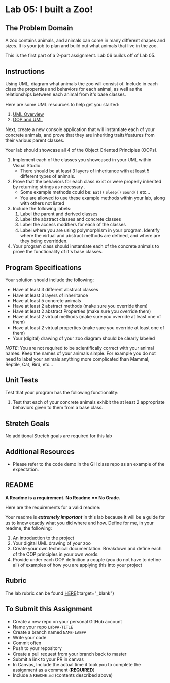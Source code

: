 # Lab 05: I built a Zoo!

## The Problem Domain
A zoo contains animals, and animals can come in many different shapes and sizes. It is your job to plan and build out what animals that live in the zoo. 

This is the first part of a 2-part assignment. Lab 06 builds off of Lab 05.

## Instructions 

Using UML, diagram what animals the zoo will consist of. Include in each class the properties and behaviors for each animal, as well as the relationships between each animal from it's base classes. 

Here are some UML resources to help get you started:

1. [UML Overview](https://www.tutorialspoint.com/uml/uml_overview.htm)
1. [OOP and UML](https://www.codeproject.com/articles/618/oop-and-uml)

Next, create a new console application that will instantiate each of your concrete animals, and prove that they are inheriting traits/features from their various parent classes.

Your lab should showcase all 4 of the Object Oriented Principles (OOPs). 

1. Implement each of the classes you showcased in your UML within Visual Studio.
	- There should be at least 3 layers of inheritance with at least 5 different types of animals. 
1. Prove that the behaviors for each class exist or were properly inherited by returning strings as necessary .
	- Some example methods could be: `Eat()` `Sleep()` `Sound()` etc... 
	- You are allowed to use these example methods within your lab, along with others not listed
1. Include the following labels:
	1. Label the parent and derived classes
	2. Label the abstract classes and concrete classes
	3. Label the access modifiers for each of the classes
	4. Label where you are using polymorphism in your program. Identify where the virtual and abstract methods are defined, and where are they being overridden.
1. Your program class should instantiate each of the concrete animals to prove the functionality of it's base classes. 


## Program Specifications

Your solution should include the following:
- Have at least 3 different abstract classes
- Have at least 3 layers of inheritance
- Have at least 5 concrete animals
- Have at least 2 abstract methods (make sure you override them)
- Have at least 2 abstract Properties (make sure you override them)
- Have at least 2 virtual methods (make sure you override at least one of them)
- Have at least 2 virtual properties (make sure you override at least one of them)
- Your (digital) drawing of your zoo diagram should be clearly labeled

*NOTE*: You are not required to be scientifically correct with your animal names. Keep the names of your animals simple. For example you do not need to label your animals anything more complicated than Mammal, Reptile, Cat, Bird, etc...

## Unit Tests
Test that your program has the following functionality: 
1. Test that each of your concrete animals exhibit the at least 2 appropriate behaviors given to them from a base class.

## Stretch Goals
No additional Stretch goals are required for this lab

## Additional Resources
- Please refer to the code demo in the GH class repo as an example of the expectation. 

## README
**A Readme is a requirement. No Readme == No Grade.** 

Here are the requirements for a valid readme: 

Your readme is ***extremely important*** in this lab because it will be a guide for us to know 
exactly what you did where and how. Define for me, in your readme, the following:
1. An introduction to the project
1. Your digital UML drawing of your zoo
1. Create your own technical documentation. Breakdown and define each of the OOP principles in your own words.
1. Provide under each OOP definition a couple (you do not have to define all) of examples of how you 
are applying this into your project

## Rubric
The lab rubric can be found [HERE](../../Resources/rubric){:target="_blank"} 

## To Submit this Assignment
- Create a new repo on your personal GitHub account
- Name your repo `Lab##-TITLE`
- Create a branch named `NAME-LAB##`
- Write your code
- Commit often
- Push to your repository
- Create a pull request from your branch back to master
- Submit a link to your PR in canvas
- In Canvas, Include the actual time it took you to complete the assignment as a comment (**REQUIRED**)
- Include a `README.md` (contents described above)